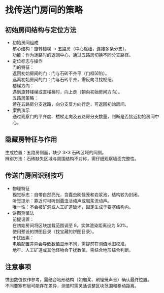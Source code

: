 # 找传送门房间的策略
## 初始房间结构与定位方法
- 初始房间组成  
核心结构：旋转楼梯 → 五路房（中心枢纽，连接多条分支）。  
功能：作为迷路时的返回中心，通过五路房切换不同分支路径。  
- 定位标志与操作  
门的特征：  
返回初始房间的门：门与石砖不齐平（门框凹陷）。  
远离初始房间的门：门与石砖平齐，需反向寻找枢纽。  
楼梯方向：  
遇到旋转楼梯或直楼梯时，向上走（朝向初始房间方向）。  
五路房策略：  
若在五路房分支迷路，向分支反方向行走，可返回初始房间。  
- 案例演示  
通过观察门的平齐度、楼梯走向及五路房分支数量，判断是否接近初始房间中心。  

## 隐藏房特征与作用  
生成位置：五路房侧面，缺少 3×3 石砖区域的同侧。  
辨别方法：石砖缺失区域与周围结构不对称，需仔细观察墙面完整性。  

## 传送门房间识别技巧
- 物理特征  
视觉标志：自带自然亮光，含蠹虫刷怪笼和岩浆池，结构较为封闭。  
听觉提示：靠近时可听到蠹虫活动声或岩浆流动声。  
唯一性：不会被矿洞或人工矿道破坏，固定生成于要塞结构内。  
- 饼图测值法  
前提设置：  
在初始房间将区块加载范围调至 8，实体渲染距离设为 50%。  
使用预设的饼图目录（找宝藏的饼图目录）。  
干扰因素：  
电脑配置差异会导致数值显示不同，需提前在测值地图校准。  
地牢、人工矿道或其他怪物会干扰数值，需结合地形综合判断。  

## 注意事项
饼图数值仅作参考，需结合地形结构（如岩浆、刷怪笼声音）确认最终位置。  
不同要塞布局可能存在差异，测值时需灵活调整区块范围和移动距离。  
